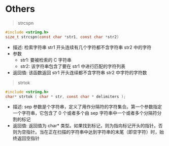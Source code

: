 &emsp;
# Others
>strcspn
```c
#include <string.h>
size_t strcspn(const char *str1, const char *str2)
```
- 描述: 检索字符串 str1 开头连续有几个字符都不含字符串 str2 中的字符
- 参数
    - str1: 要被检索的 C 字符串
    - str2: 该字符串包含了要在 str1 中进行匹配的字符列表
- 返回值: 该函数返回 str1 开头连续都不含字符串 str2 中字符的字符数


>strtok
```c
#include <string.h>
char* strtok ( char * str, const char * delimiters );
```
- 描述: sep 参数是个字符串，定义了用作分隔符的字符集合。第一个参数指定一个字符串，它包含了 0 个或者多个由 sep 字符串中一个或者多个分隔符分割的标记
- 返回值: 返回值为 char* 类型。如果找到标记，则为指向标记开头的指针。否则为空指针。当在正在扫描的字符串中达到字符串的末尾（即空字符）时，始终返回空指针





